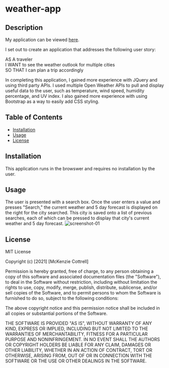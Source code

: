 # weather-app

## Description

My application can be viewed [here](https://mcktayl.github.io/weather-app/). 

I set out to create an application that addresses the following user story:

AS A traveler<br>
I WANT to see the weather outlook for multiple cities<br>
SO THAT I can plan a trip accordingly


In completing this application, I gained more experience with JQuery and using third party APIs.  I used multiple Open Weather APIs to pull and display useful data to the user, such as temperature, wind speed, humidity percentage, and UV index.  I also gained more experience with using Bootstrap as a way to easily add CSS styling.

## Table of Contents

- [Installation](#installation)
- [Usage](#usage)
- [License](#license)

## Installation

This application runs in the browswer and requires no installation by the user.

## Usage

The user is presented with a search box.  Once the user enters a value and presses "Search," the current weather and 5 day forecast is displayed on the right for the city searched.  This city is saved onto a list of previous searches, each of which can be pressed to display that city's current weather and 5 day forecast.
![screenshot-01](https://user-images.githubusercontent.com/91210267/138028446-829e745f-e69d-40f6-8a42-a71e85f9d551.png)


## License

MIT License

Copyright (c) [2021] [McKenzie Cottrell]

Permission is hereby granted, free of charge, to any person obtaining a copy
of this software and associated documentation files (the "Software"), to deal
in the Software without restriction, including without limitation the rights
to use, copy, modify, merge, publish, distribute, sublicense, and/or sell
copies of the Software, and to permit persons to whom the Software is
furnished to do so, subject to the following conditions:

The above copyright notice and this permission notice shall be included in all
copies or substantial portions of the Software.

THE SOFTWARE IS PROVIDED "AS IS", WITHOUT WARRANTY OF ANY KIND, EXPRESS OR
IMPLIED, INCLUDING BUT NOT LIMITED TO THE WARRANTIES OF MERCHANTABILITY,
FITNESS FOR A PARTICULAR PURPOSE AND NONINFRINGEMENT. IN NO EVENT SHALL THE
AUTHORS OR COPYRIGHT HOLDERS BE LIABLE FOR ANY CLAIM, DAMAGES OR OTHER
LIABILITY, WHETHER IN AN ACTION OF CONTRACT, TORT OR OTHERWISE, ARISING FROM,
OUT OF OR IN CONNECTION WITH THE SOFTWARE OR THE USE OR OTHER DEALINGS IN THE
SOFTWARE.
